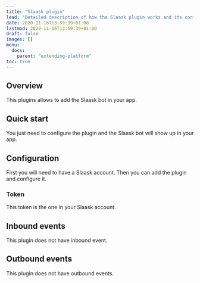 ```yaml
---
title: "Slaask plugin"
lead: "Detailed description of how the Slaask plugin works and its configuration."
date: 2020-11-16T13:59:39+01:00
lastmod: 2020-11-16T13:59:39+01:00
draft: false
images: []
menu:
  docs:
    parent: "extending-platform"
toc: true
---
```


## Overview

This plugins allows to add the Slaask bot in your app.

## Quick start

You just need to configure the plugin and the Slaask bot will show up in your app.

## Configuration

First you will need to have a Slaask account. Then you can add the plugin and configure it.

### Token

This token is the one in your Slaask account.

## Inbound events

This plugin does not have inbound event.

## Outbound events

This plugin does not have outbound events.

